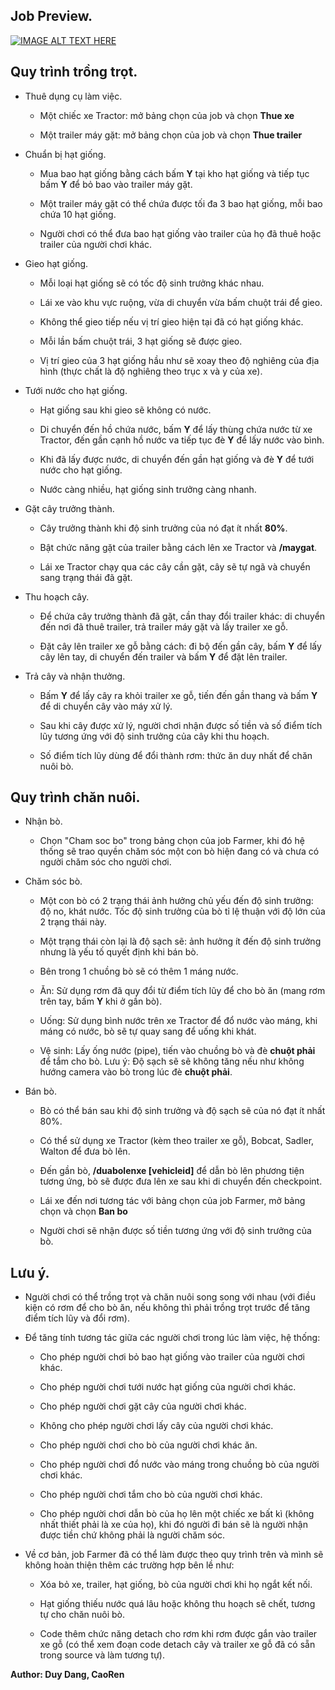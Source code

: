 ## Job Preview.

[![IMAGE ALT TEXT HERE](https://img.youtube.com/vi/NYJU8ZB-8eA/0.jpg)](https://www.youtube.com/watch?v=NYJU8ZB-8eA)

## Quy trình trồng trọt.

- Thuê dụng cụ làm việc.

    - Một chiếc xe Tractor: mở bảng chọn của job và chọn **Thue xe**

    - Một trailer máy gặt: mở bảng chọn của job và chọn **Thue trailer**

- Chuẩn bị hạt giống.

    - Mua bao hạt giống bằng cách bấm **Y** tại kho hạt giống và tiếp tục bấm **Y** để bỏ bao vào trailer máy gặt.

    - Một trailer máy gặt có thể chứa được tối đa 3 bao hạt giống, mỗi bao chứa 10 hạt giống.

    - Người chơi có thể đưa bao hạt giống vào trailer của họ đã thuê hoặc trailer của người chơi khác.

- Gieo hạt giống.

	- Mỗi loại hạt giống sẽ có tốc độ sinh trưởng khác nhau.

    - Lái xe vào khu vực ruộng, vừa di chuyển vừa bấm chuột trái để gieo.

    - Không thể gieo tiếp nếu vị trí gieo hiện tại đã có hạt giống khác.

    - Mỗi lần bấm chuột trái, 3 hạt giống sẽ được gieo.

    - Vị trí gieo của 3 hạt giống hầu như sẽ xoay theo độ nghiêng của địa hình (thực chất là độ nghiêng theo trục x và y của xe).

- Tưới nước cho hạt giống.

    - Hạt giống sau khi gieo sẽ không có nước.

    - Di chuyển đến hồ chứa nước, bấm **Y** để lấy thùng chứa nước từ xe Tractor, đến gần cạnh hồ nước va tiếp tục đè **Y** để lấy nước vào bình.

    - Khi đã lấy được nước, di chuyển đến gần hạt giống và đè **Y** để tưới nước cho hạt giống.

    - Nước càng nhiều, hạt giống sinh trưởng càng nhanh.

- Gặt cây trưởng thành.

    - Cây trưởng thành khi độ sinh trưởng của nó đạt ít nhất **80%**.

    - Bật chức năng gặt của trailer bằng cách lên xe Tractor và **/maygat**.

    - Lái xe Tractor chạy qua các cây cần gặt, cây sẽ tự ngã và chuyển sang trạng thái đã gặt.

- Thu hoạch cây.

    - Để chứa cây trưởng thành đã gặt, cần thay đổi trailer khác: di chuyển đến nơi đã thuê trailer, trả trailer máy gặt và lấy trailer xe gỗ.

    - Đặt cây lên trailer xe gỗ bằng cách: đi bộ đến gần cây, bấm **Y** để lấy cây lên tay, di chuyển đến trailer và bấm **Y** để đặt lên trailer.

- Trả cây và nhận thưởng.

    - Bấm **Y** để lấy cây ra khỏi trailer xe gỗ, tiến đến gần thang và bấm **Y** để di chuyển cây vào máy xử lý.

    - Sau khi cây được xử lý, người chơi nhận được số tiền và số điểm tích lũy tương ứng với độ sinh trưởng của cây khi thu hoạch.

    - Số điểm tích lũy dùng để đổi thành rơm: thức ăn duy nhất để chăn nuôi bò.

## Quy trình chăn nuôi.

- Nhận bò.

	- Chọn "Cham soc bo" trong bảng chọn của job Farmer, khi đó hệ thống sẽ trao quyền chăm sóc một con bò hiện đang có và chưa có người chăm sóc cho người chơi.

- Chăm sóc bò.

    - Một con bò có 2 trạng thái ảnh hưởng chủ yếu đến độ sinh trưởng: độ no, khát nước. Tốc độ sinh trưởng của bò tỉ lệ thuận với độ lớn của 2 trạng thái này.

    - Một trạng thái còn lại là độ sạch sẽ: ảnh hưởng ít đến độ sinh trưởng nhưng là yếu tố quyết định khi bán bò.

    - Bên trong 1 chuồng bò sẽ có thêm 1 máng nước.

    - Ăn: Sử dụng rơm đã quy đổi từ điểm tích lũy để cho bò ăn (mang rơm trên tay, bấm **Y** khi ở gần bò).

    - Uống: Sử dụng bình nước trên xe Tractor để đổ nước vào máng, khi máng có nước, bò sẽ tự quay sang để uống khi khát.

    - Vệ sinh: Lấy ống nước (pipe), tiến vào chuồng bò và đè **chuột phải** để tắm cho bò. Lưu ý: Độ sạch sẽ sẽ không tăng nếu như không hướng camera vào bò trong lúc đè **chuột phải**.

- Bán bò.

    - Bò có thể bán sau khi độ sinh trưởng và độ sạch sẽ của nó đạt ít nhất 80%.

	- Có thể sử dụng xe Tractor (kèm theo trailer xe gỗ), Bobcat, Sadler, Walton để đưa bò lên.

    - Đến gần bò, **/duabolenxe [vehicleid]** để dẫn bò lên phương tiện tương ứng, bò sẽ được đưa lên xe sau khi di chuyển đến checkpoint.

    - Lái xe đến nơi tương tác với bảng chọn của job Farmer, mở bảng chọn và chọn **Ban bo**

     - Người chơi sẽ nhận được số tiền tương ứng với độ sinh trưởng của bò.

## Lưu ý.

- Người chơi có thể trồng trọt và chăn nuôi song song với nhau (với điều kiện có rơm để cho bò ăn, nếu không thì phải trồng trọt trước để tăng điểm tích lũy và đổi rơm).

- Để tăng tính tương tác giữa các người chơi trong lúc làm việc, hệ thống:

	- Cho phép người chơi bỏ bao hạt giống vào trailer của người chơi khác.

	- Cho phép người chơi tưới nước hạt giống của người chơi khác.

	- Cho phép người chơi gặt cây của người chơi khác.

	- Không cho phép người chơi lấy cây của người chơi khác.

	- Cho phép người chơi cho bò của người chơi khác ăn.

	- Cho phép người chơi đổ nước vào máng trong chuồng bò của người chơi khác.

	- Cho phép người chơi tắm cho bò của người chơi khác.

	- Cho phép người chơi dẫn bò của họ lên một chiếc xe bất kì (không nhất thiết phải là xe của họ), khi đó người đi bán sẽ là người nhận được tiền chứ không phải là người chăm sóc.

- Về cơ bản, job Farmer đã có thể làm được theo quy trình trên và mình sẽ không hoàn thiện thêm các trường hợp bên lề như:

	- Xóa bỏ xe, trailer, hạt giống, bò của người chơi khi họ ngắt kết nối.

	- Hạt giống thiếu nước quá lâu hoặc không thu hoạch sẽ chết, tương tự cho chăn nuôi bò.

	- Code thêm chức năng detach cho rơm khi rơm được gắn vào trailer xe gỗ (có thể xem đoạn code detach cây và trailer xe gỗ đã có sẵn trong source và làm tương tự).

**Author: Duy Dang, CaoRen**
